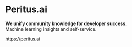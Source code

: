 # Peritus.ai

**We unify community knowledge for developer success.**</br>
Machine learning insights and self-service.

https://peritus.ai
